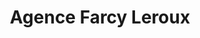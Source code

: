 ---
title: "Agence Farcy Leroux"
url: /courgains/agence-farcy-leroux/
shop: réparation de voitures
---